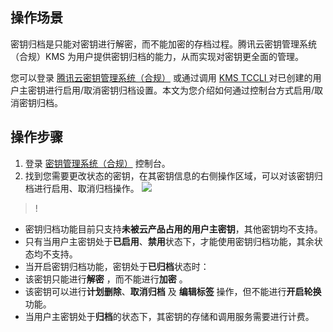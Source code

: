 
## 操作场景
密钥归档是只能对密钥进行解密，而不能加密的存档过程。腾讯云密钥管理系统（合规）KMS 为用户提供密钥归档的能力，从而实现对密钥更全面的管理。

您可以登录 [腾讯云密钥管理系统（合规）](https://console.cloud.tencent.com/kms2) 或通过调用 [KMS TCCLI ](https://cloud.tencent.com/document/product/573/47830)对已创建的用户主密钥进行启用/取消密钥归档设置。本文为您介绍如何通过控制台方式启用/取消密钥归档。

## 操作步骤
1. 登录 [密钥管理系统（合规）](https://console.cloud.tencent.com/kms2) 控制台。
2. 找到您需要更改状态的密钥，在其密钥信息的右侧操作区域，可以对该密钥归档进行启用、取消归档操作。
   ![](https://main.qcloudimg.com/raw/ede5e6b0f51e317e9f17594ab1917b2e.png)

>!
 - 密钥归档功能目前只支持**未被云产品占用的用户主密钥**，其他密钥均不支持。
 - 只有当用户主密钥处于**已启用**、**禁用**状态下，才能使用密钥归档功能，其余状态均不支持。
 - 当开启密钥归档功能，密钥处于**已归档**状态时：
  - 该密钥只能进行**解密** ，而不能进行**加密**  。
  - 该密钥可以进行**计划删除**、**取消归档** 及 **编辑标签** 操作，但不能进行**开启轮换**功能。
 - 当用户主密钥处于**归档**的状态下，其密钥的存储和调用服务需要进行计费。

 

